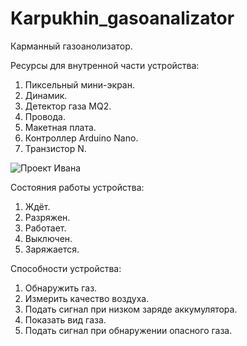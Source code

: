 # Karpukhin_gasoanalizator
Карманный газоанолизатор.

Ресурсы для внутренной части устройства:
1. Пиксельный мини-экран.
2. Динамик.
3. Детектор газа MQ2.
4. Провода.
5. Макетная плата.
8. Контроллер Arduino Nano.
9. Транзистор N.

![Проект Ивана](https://github.com/user-attachments/assets/12d98bdf-2ebc-492d-911e-a75c5611d4a4)

Состояния работы устройства:
1. Ждёт.
2. Разряжен.
3. Работает.
4. Выключен.
5. Заряжается.

Способности устройства:
1. Обнаружить газ.
2. Измерить качество воздуха.
3. Подать сигнал при низком заряде аккумулятора.
4. Показать вид газа.
5. Подать сигнал при обнаружении опасного газа.

